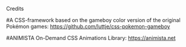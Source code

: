 Credits

#A CSS-framework based on the gameboy color version of the original Pokémon games:
https://github.com/luttje/css-pokemon-gameboy

#ANIMISTA On-Demand CSS Animations Library:
https://animista.net
